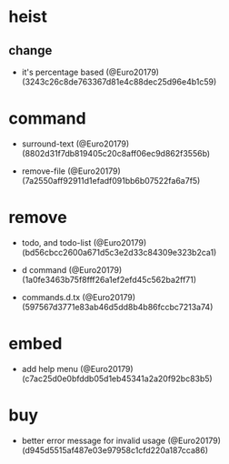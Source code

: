 # heist

## change

* it's percentage based (@Euro20179) (3243c26c8de763367d81e4c88dec25d96e4b1c59)


# command

* surround-text (@Euro20179) (8802d31f7db819405c20c8aff06ec9d862f3556b)

* remove-file (@Euro20179) (7a2550aff92911d1efadf091bb6b07522fa6a7f5)


# remove

* todo, and todo-list (@Euro20179) (bd56cbcc2600a671d5c3e2d33c84309e323b2ca1)

* d command (@Euro20179) (1a0fe3463b75f8fff26a1ef2efd45c562ba2ff71)

* commands.d.tx (@Euro20179) (597567d3771e83ab46d5dd8b4b86fccbc7213a74)


# embed

* add help menu (@Euro20179) (c7ac25d0e0bfddb05d1eb45341a2a20f92bc83b5)


# buy

* better error message for invalid usage (@Euro20179) (d945d5515af487e03e97958c1cfd220a187cca86)


